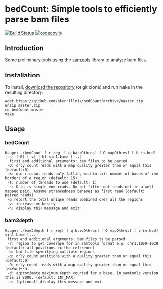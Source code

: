 # bedCount: Simple tools to efficiently parse bam files
[![Build Status](https://travis-ci.org/sherrillmix/bedCount.svg?branch=master)](https://travis-ci.org/sherrillmix/bedCount)
[![codecov.io](https://codecov.io/github/sherrillmix/bedCount/coverage.svg?branch=master)](https://codecov.io/github/sherrillmix/bedCount?branch=master)

## Introduction
Some preliminary tools using the [samtools](http://www.htslib.org/) library to analyze bam files.

## Installation
To install, [download the repository](https://github.com/sherrillmix/bedCount/archive/master.zip) (or git clone) and run make in the resulting directory:

```
wget https://github.com/sherrillmix/bedCount/archive/master.zip
unzip master.zip
cd bedCount-master
make
```

## Usage
### bedCount
```
Usage: ./bedCount [-r reg] [-q baseQthres] [-Q mapQthres] [-b in.bed] [-s] [-G] [-v] [-h] <in1.bam> [...]
  first and additional arguments: bam files to be parsed
 -Q: only count reads with a map quality greater than or equal this (default:0) 
 -B: don't count reads only falling within this number of bases of the borders of a region (default: 15)
 -t: number of threads to use (default: 1)
 -s: Data is single end reads. Do not filter out reads not in a well mapped pair. Assume strandedness behaves as first read (default: paired reads)
 -G report the total unique reads combined over all the regions
 -v: increase verbosity
 -h: display this message and exit
```

### bam2depth
```
Usage: ./bam2depth [-r reg] [-q baseQthres] [-Q mapQthres] [-b in.bed] <in1.bam> [...]
 first and additional arguments: bam files to be parsed
 -r: region to get coverage for in samtools format e.g. chr1:1000-1029 (default: all positions in the reference)
 -b: bed file specifying multiple regions
 -q: only count positions with a quality greater than or equal this (default:0)
 -Q: only count reads with a map quality greater than or equal this (default:0) 
 -d: approximate maximum depth counted for a base. In samtools version this is 8000. (default: INT_MAX)
 -h: (optional) display this message and exit
```


